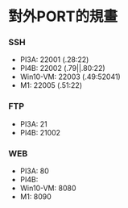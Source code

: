 # 對外PORT的規畫

### SSH
* PI3A: 22001 (.28:22)
* PI4B: 22002 (.79||.80:22)
* Win10-VM: 22003 (.49:52041)
* M1: 22005 (.51:22)

### FTP
* PI3A: 21
* PI4B: 21002

### WEB
* PI3A: 80
* PI4B: 
* Win10-VM: 8080
* M1: 8090